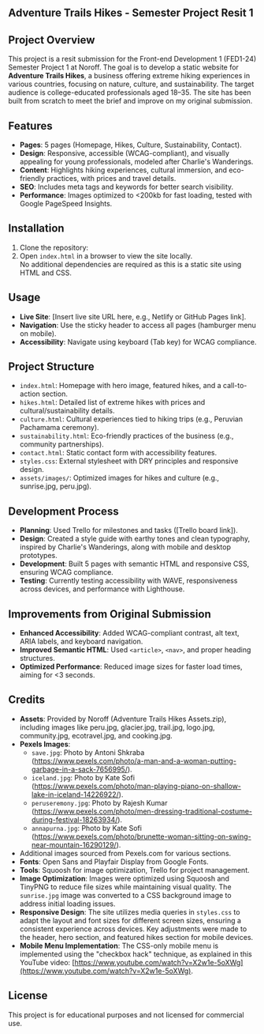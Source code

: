 ## Adventure Trails Hikes - Semester Project Resit 1

## Project Overview
This project is a resit submission for the Front-end Development 1 (FED1-24) Semester Project 1 at Noroff. The goal is to develop a static website for **Adventure Trails Hikes**, a business offering extreme hiking experiences in various countries, focusing on nature, culture, and sustainability. The target audience is college-educated professionals aged 18–35. The site has been built from scratch to meet the brief and improve on my original submission.

## Features
- **Pages**: 5 pages (Homepage, Hikes, Culture, Sustainability, Contact).  
- **Design**: Responsive, accessible (WCAG-compliant), and visually appealing for young professionals, modeled after Charlie's Wanderings.  
- **Content**: Highlights hiking experiences, cultural immersion, and eco-friendly practices, with prices and travel details.  
- **SEO**: Includes meta tags and keywords for better search visibility.  
- **Performance**: Images optimized to <200kb for fast loading, tested with Google PageSpeed Insights.  

## Installation
1. Clone the repository:  
2. Open `index.html` in a browser to view the site locally.  
No additional dependencies are required as this is a static site using HTML and CSS.

## Usage
- **Live Site**: [Insert live site URL here, e.g., Netlify or GitHub Pages link].  
- **Navigation**: Use the sticky header to access all pages (hamburger menu on mobile).  
- **Accessibility**: Navigate using keyboard (Tab key) for WCAG compliance.  

## Project Structure
- `index.html`: Homepage with hero image, featured hikes, and a call-to-action section.  
- `hikes.html`: Detailed list of extreme hikes with prices and cultural/sustainability details.  
- `culture.html`: Cultural experiences tied to hiking trips (e.g., Peruvian Pachamama ceremony).  
- `sustainability.html`: Eco-friendly practices of the business (e.g., community partnerships).  
- `contact.html`: Static contact form with accessibility features.  
- `styles.css`: External stylesheet with DRY principles and responsive design.  
- `assets/images/`: Optimized images for hikes and culture (e.g., sunrise.jpg, peru.jpg).  

## Development Process
- **Planning**: Used Trello for milestones and tasks ([Trello board link]).  
- **Design**: Created a style guide with earthy tones and clean typography, inspired by Charlie's Wanderings, along with mobile and desktop prototypes.  
- **Development**: Built 5 pages with semantic HTML and responsive CSS, ensuring WCAG compliance.  
- **Testing**: Currently testing accessibility with WAVE, responsiveness across devices, and performance with Lighthouse.  

## Improvements from Original Submission
- **Enhanced Accessibility**: Added WCAG-compliant contrast, alt text, ARIA labels, and keyboard navigation.  
- **Improved Semantic HTML**: Used `<article>`, `<nav>`, and proper heading structures.  
- **Optimized Performance**: Reduced image sizes for faster load times, aiming for <3 seconds.  

## Credits
- **Assets**: Provided by Noroff (Adventure Trails Hikes Assets.zip), including images like peru.jpg, glacier.jpg, trail.jpg, logo.jpg, community.jpg, ecotravel.jpg, and cooking.jpg.  
- **Pexels Images**:  
  - `save.jpg`: Photo by Antoni Shkraba (https://www.pexels.com/photo/a-man-and-a-woman-putting-garbage-in-a-sack-7656995/).  
  - `iceland.jpg`: Photo by Kate Sofi (https://www.pexels.com/photo/man-playing-piano-on-shallow-lake-in-iceland-14226922/).  
  - `peruseremony.jpg`: Photo by Rajesh Kumar (https://www.pexels.com/photo/men-dressing-traditional-costume-during-festival-18263934/).  
  - `annapurna.jpg`: Photo by Kate Sofi (https://www.pexels.com/photo/brunette-woman-sitting-on-swing-near-mountain-16290129/).  
- Additional images sourced from Pexels.com for various sections.  
- **Fonts**: Open Sans and Playfair Display from Google Fonts.  
- **Tools**: Squoosh for image optimization, Trello for project management.
- **Image Optimization**: Images were optimized using Squoosh and TinyPNG to reduce file sizes while maintaining visual quality. The `sunrise.jpg` image was converted to a CSS background image to address initial loading issues.
- **Responsive Design**: The site utilizes media queries in `styles.css` to adapt the layout and font sizes for different screen sizes, ensuring a consistent experience across devices. Key adjustments were made to the header, hero section, and featured hikes section for mobile devices.
- **Mobile Menu Implementation**: The CSS-only mobile menu is implemented using the "checkbox hack" technique, as explained in this YouTube video: [https://www.youtube.com/watch?v=X2w1e-5oXWg](https://www.youtube.com/watch?v=X2w1e-5oXWg).

## License
This project is for educational purposes and not licensed for commercial use.
